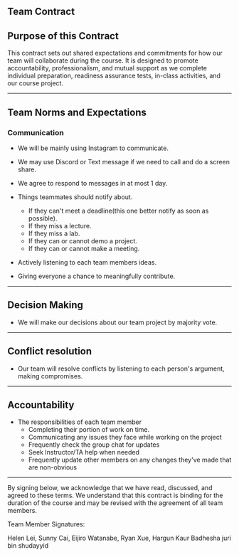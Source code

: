  Team Contract
---
## Purpose of this Contract

This contract sets out shared expectations and commitments for how our team will collaborate during the course. It is designed to promote accountability, professionalism, and mutual support as we complete individual preparation, readiness assurance tests, in-class activities, and our course project.

---
## Team Norms and Expectations

### Communication

  * We will be mainly using Instagram to communicate.
  * We may use Discord or Text message if we need to call and do a screen share.

  * We agree to respond to messages in at most 1 day.

* Things teammates should notify about.
  * If they can't meet a deadline(this one better notify as soon as possible).
  * If they miss a lecture.
  * If they miss a lab.
  * If they can or cannot demo a project.
  * If they can or cannot make a meeting.

* Actively listening to each team members ideas.
* Giving everyone a chance to meaningfully contribute.
---

## Decision Making

* We will make our decisions about our team project by majority vote.

---
## Conflict resolution

* Our team will resolve conflicts by listening to each person's argument, making compromises.
---

## Accountability

* The responsibilities of each team member
    * Completing their portion of work on time.
    * Communicating any issues they face while working on the project
    * Frequently check the group chat for updates
    * Seek Instructor/TA help when needed
    * Frequently update other members on any changes they've made that are non-obvious
---

By signing below, we acknowledge that we have read, discussed, and agreed to these terms. We understand that this contract is binding for the duration of the course and may be revised with the agreement of all team members.

Team Member Signatures:

Helen Lei,
Sunny Cai,
Eijiro Watanabe,
Ryan Xue,
Hargun Kaur Badhesha
juri bin shudayyid 
